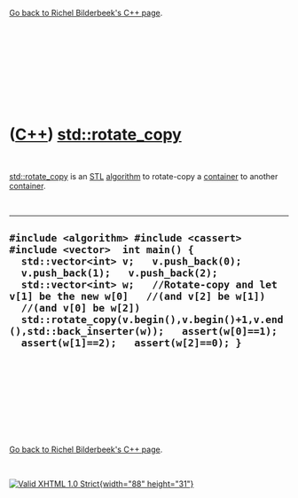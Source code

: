 

[Go back to Richel Bilderbeek's C++ page](Cpp.htm).

 

 

 

 

 

([C++](Cpp.htm)) [std::rotate\_copy](CppRotate_copy.htm)
========================================================

 

[std::rotate\_copy](CppRotate_copy.htm) is an [STL](CppStl.htm)
[algorithm](CppAlgorithm.htm) to rotate-copy a
[container](CppContainer.htm) to another [container](CppContainer.htm).

 

  --------------------------------------------------------------------------------------------------------------------------------------------------------------------------------------------------------------------------------------------------------------------------------------------------------------------------------------------------------------------------------------------------------------
  ` #include <algorithm> #include <cassert> #include <vector>  int main() {   std::vector<int> v;   v.push_back(0);   v.push_back(1);   v.push_back(2);   std::vector<int> w;   //Rotate-copy and let v[1] be the new w[0]   //(and v[2] be w[1])   //(and v[0] be w[2])   std::rotate_copy(v.begin(),v.begin()+1,v.end(),std::back_inserter(w));   assert(w[0]==1);   assert(w[1]==2);   assert(w[2]==0); } `
  --------------------------------------------------------------------------------------------------------------------------------------------------------------------------------------------------------------------------------------------------------------------------------------------------------------------------------------------------------------------------------------------------------------

 

 

 

 

 

[Go back to Richel Bilderbeek's C++ page](Cpp.htm).



 

[![Valid XHTML 1.0 Strict](valid-xhtml10.png){width="88"
height="31"}](http://validator.w3.org/check?uri=referer)
